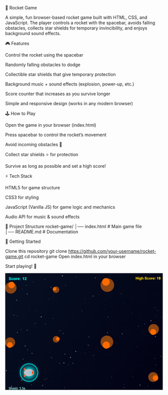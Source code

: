 🚀 Rocket Game

A simple, fun browser-based rocket game built with HTML, CSS, and JavaScript.
The player controls a rocket with the spacebar, avoids falling obstacles, collects star shields for temporary invincibility, and enjoys background sound effects.

🎮 Features

Control the rocket using the spacebar

Randomly falling obstacles to dodge

Collectible star shields that give temporary protection

Background music + sound effects (explosion, power-up, etc.)

Score counter that increases as you survive longer

Simple and responsive design (works in any modern browser)

🕹️ How to Play

Open the game in your browser (index.html)

Press spacebar to control the rocket’s movement

Avoid incoming obstacles 🚧

Collect star shields ⭐ for protection

Survive as long as possible and set a high score!

⚡ Tech Stack

HTML5 for game structure

CSS3 for styling

JavaScript (Vanilla JS) for game logic and mechanics

Audio API for music & sound effects

📂 Project Structure
rocket-game/
│── index.html      # Main game file  
│── README.md       # Documentation  

🚀 Getting Started

Clone this repository
git clone https://github.com/your-username/rocket-game.git
cd rocket-game
Open index.html in your browser

Start playing! 🎉

![Game Screenshot](screenshot.png)

 
 
